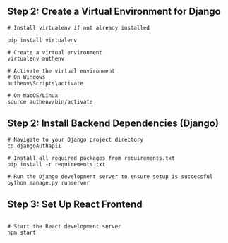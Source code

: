 ## Step 2: Create a Virtual Environment for Django
```
# Install virtualenv if not already installed

pip install virtualenv

# Create a virtual environment
virtualenv authenv

# Activate the virtual environment
# On Windows
authenv\Scripts\activate

# On macOS/Linux
source authenv/bin/activate
```


## Step 2: Install Backend Dependencies (Django)
```
# Navigate to your Django project directory
cd djangoAuthapi1

# Install all required packages from requirements.txt
pip install -r requirements.txt

# Run the Django development server to ensure setup is successful
python manage.py runserver

```

## Step 3: Set Up React Frontend
```

# Start the React development server
npm start

```
